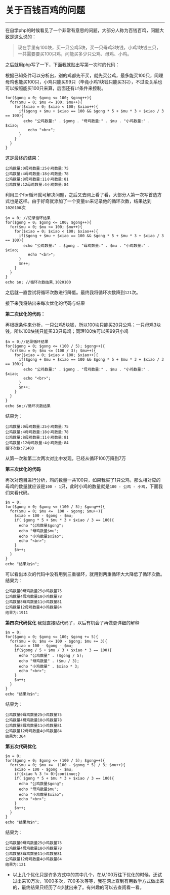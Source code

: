 关于百钱百鸡的问题
===
---
在自学php的时候看见了一个非常有意思的问题，大部分人称为百钱百鸡，问题大致是这么说的：
>现在手里有100块，买一只公鸡5块，买一只母鸡3块钱，小鸡1块钱三只，一共需要要买100只鸡，问能买多少只公鸡、母鸡、小鸡。

之后就用php写了一下，下面我就贴出写第一次时的代码：

根据已知条件可以分析出，别的鸡都先不买，就先买公鸡，最多能买100只，同理母鸡也能买100只，小鸡只能买99只（毕竟小鸡1块钱只能买3只），不过没关系也可以按照能买100只来算，后面还有`if`条件来控制。
```
for($gong = 0; $gong <= 100; $gong++){
  for($mu = 0; $mu <= 100; $mu++){
    for($xiao = 0; $xiao < 100; $xiao++){
      if($gong + $mu + $xiao == 100 && $gong * 5 + $mu * 3 + $xiao / 3 == 100){
        echo "公鸡数量:" . $gong . "母鸡数量:" . $mu . "小鸡数量:" . $xiao;
          echo "<br>";
      }
    }
  }
}
```
这是最终的结果：
```
公鸡数量:0母鸡数量:25小鸡数量:75
公鸡数量:4母鸡数量:18小鸡数量:78
公鸡数量:8母鸡数量:11小鸡数量:81
公鸡数量:12母鸡数量:4小鸡数量:84
```
利用三个for循环就可解决问题，之后又去网上看了看，大部分人第一次写首选方式也是这样。由于好奇就添加了一个变量`$n`来记录他的循环次数，结果达到`1020100`次
```
$n = 0; //记录循环结果
for($gong = 0; $gong <= 100; $gong++){
  for($mu = 0; $mu <= 100; $mu++){
    for($xiao = 0; $xiao < 100; $xiao++){
      if($gong + $mu + $xiao == 100 && $gong * 5 + $mu * 3 + $xiao / 3 == 100){
        echo "公鸡数量:" . $gong . "母鸡数量:" . $mu . "小鸡数量:" . $xiao;
          echo "<br>";
      }
      $n++;
    }
  }
}
echo $n; //循环次数结果,1020100
```
之后就一直尝试将循环次数进行降低。最终我将循环次数降到`121`次。

接下来我将贴出来每次优化的代码与结果

**第二次优化的代码：**

再根据条件来分析，一只公鸡5块钱，所以100块只能买20只公鸡；一只母鸡3块钱，所以100块钱只能买33只母鸡；同理100块可以买99只小鸡
```
$n = 0;//记录循环结果
for($gong = 0; $gong <= (100 / 5); $gong++){
  for($mu = 0; $mu <= (100 / 3); $mu++){
    for($xiao = 0; $xiao < 100; $xiao++){
      if($gong + $mu + $xiao == 100 && $gong * 5 + $mu * 3 + $xiao / 3 == 100){
        echo "公鸡数量:" . $gong . "母鸡数量:" . $mu . "小鸡数量:" . $xiao;
        echo "<br>";
      }
      $n++;
    }
  }
}
echo $n;//循环次数结果
```
结果为：
```
公鸡数量:0母鸡数量:25小鸡数量:75
公鸡数量:4母鸡数量:18小鸡数量:78
公鸡数量:8母鸡数量:11小鸡数量:81
公鸡数量:12母鸡数量:4小鸡数量:84
循环次数:71400
```
从第一次和第二次两次对比中发现，已经从循环100万降到7万

**第三次优化的代码**

再次对题目进行分析，鸡的数量一共100只，如果我买了1只公鸡，那么相对应的母鸡的数量就应该是`100 - 1`只，此时小鸡的数量就是`100 - 公鸡 - 小鸡`，下面我们来看代码。
```
$n = 0;
for($gong = 0; $gong <= (100 / 5); $gong++){
  for($mu = 0; $mu <=  100 - $gong; $mu++){
    $xiao = 100 - $gong - $mu;
    if( $gong * 5 + $mu * 3 + $xiao / 3 == 100){
      echo "公鸡数量$gong";
      echo "母鸡数量$mu";
      echo "小鸡数量$xiao";
      echo "<br>";
    } 
    $n++;
  }
}
echo "结果为$n";
```
可以看出本次的代码中没有用到三重循环，就用到两重循环大大降低了循环次数。
结果为：
```
公鸡数量0母鸡数量25小鸡数量75
公鸡数量4母鸡数量18小鸡数量78
公鸡数量8母鸡数量11小鸡数量81
公鸡数量12母鸡数量4小鸡数量84
结果为:1911
```
**第四次代码优化**
我就直接贴代码了，以后有机会了再做更详细的解释
```
$n = 0;
for($gong = 0; $gong <= 100; $gong += 5){
  for($mu = 0; $mu <= 100 - $gong; $mu += 3){
    $xiao = 100 - $gong - $mu;
    if($gong / 5 + $mu / 3 + $xiao * 3 == 100){
      echo "公鸡数量" . ($gong / 5);
      echo "母鸡数量" . ($mu / 3);
      echo "小鸡数量" . $xiao * 3;
      echo "<br>";
    }
    $n++;
  }
}
echo "结果为$n";
```
结果为：
```
公鸡数量0母鸡数量25小鸡数量75
公鸡数量4母鸡数量18小鸡数量78
公鸡数量8母鸡数量11小鸡数量81
公鸡数量12母鸡数量4小鸡数量84
结果为:364
```
**第五次代码优化**
```
$n = 0;
for($gong = 0; $gong <= (100 / 5); $gong++){
  for($mu = 0; $mu <=  (100 - $gong * 5) / 3; $mu++){
    $xiao = 100 - $gong - $mu;
    if($xiao % 3 != 0){continue;}
    if( $gong * 5 + $mu * 3 + $xiao / 3 == 100){
      echo "公鸡数量$gong";
      echo "母鸡数量$mu";
      echo "小鸡数量$xiao";
      echo "<br>";
    } 
    $n++;
  }
}
echo "结果为$n";
```
结果为：
```
公鸡数量0母鸡数量25小鸡数量75
公鸡数量4母鸡数量18小鸡数量78
公鸡数量8母鸡数量11小鸡数量81
公鸡数量12母鸡数量4小鸡数量84
结果为:121
```
- 以上几个优化只是许多方式中的其中几个，在从100万往下优化的时候，还试过出来10万次，1000多次，700多次等等，我在网上查到有用数学方式做出来的，最终结果只经历了4步就出来了。有兴趣的可以去查阅看一看。